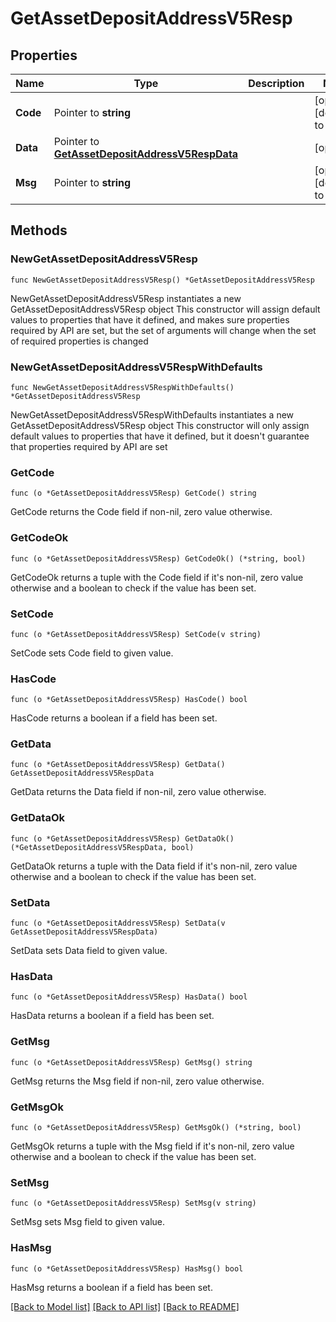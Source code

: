 # GetAssetDepositAddressV5Resp

## Properties

Name | Type | Description | Notes
------------ | ------------- | ------------- | -------------
**Code** | Pointer to **string** |  | [optional] [default to ""]
**Data** | Pointer to [**GetAssetDepositAddressV5RespData**](GetAssetDepositAddressV5RespData.md) |  | [optional] 
**Msg** | Pointer to **string** |  | [optional] [default to ""]

## Methods

### NewGetAssetDepositAddressV5Resp

`func NewGetAssetDepositAddressV5Resp() *GetAssetDepositAddressV5Resp`

NewGetAssetDepositAddressV5Resp instantiates a new GetAssetDepositAddressV5Resp object
This constructor will assign default values to properties that have it defined,
and makes sure properties required by API are set, but the set of arguments
will change when the set of required properties is changed

### NewGetAssetDepositAddressV5RespWithDefaults

`func NewGetAssetDepositAddressV5RespWithDefaults() *GetAssetDepositAddressV5Resp`

NewGetAssetDepositAddressV5RespWithDefaults instantiates a new GetAssetDepositAddressV5Resp object
This constructor will only assign default values to properties that have it defined,
but it doesn't guarantee that properties required by API are set

### GetCode

`func (o *GetAssetDepositAddressV5Resp) GetCode() string`

GetCode returns the Code field if non-nil, zero value otherwise.

### GetCodeOk

`func (o *GetAssetDepositAddressV5Resp) GetCodeOk() (*string, bool)`

GetCodeOk returns a tuple with the Code field if it's non-nil, zero value otherwise
and a boolean to check if the value has been set.

### SetCode

`func (o *GetAssetDepositAddressV5Resp) SetCode(v string)`

SetCode sets Code field to given value.

### HasCode

`func (o *GetAssetDepositAddressV5Resp) HasCode() bool`

HasCode returns a boolean if a field has been set.

### GetData

`func (o *GetAssetDepositAddressV5Resp) GetData() GetAssetDepositAddressV5RespData`

GetData returns the Data field if non-nil, zero value otherwise.

### GetDataOk

`func (o *GetAssetDepositAddressV5Resp) GetDataOk() (*GetAssetDepositAddressV5RespData, bool)`

GetDataOk returns a tuple with the Data field if it's non-nil, zero value otherwise
and a boolean to check if the value has been set.

### SetData

`func (o *GetAssetDepositAddressV5Resp) SetData(v GetAssetDepositAddressV5RespData)`

SetData sets Data field to given value.

### HasData

`func (o *GetAssetDepositAddressV5Resp) HasData() bool`

HasData returns a boolean if a field has been set.

### GetMsg

`func (o *GetAssetDepositAddressV5Resp) GetMsg() string`

GetMsg returns the Msg field if non-nil, zero value otherwise.

### GetMsgOk

`func (o *GetAssetDepositAddressV5Resp) GetMsgOk() (*string, bool)`

GetMsgOk returns a tuple with the Msg field if it's non-nil, zero value otherwise
and a boolean to check if the value has been set.

### SetMsg

`func (o *GetAssetDepositAddressV5Resp) SetMsg(v string)`

SetMsg sets Msg field to given value.

### HasMsg

`func (o *GetAssetDepositAddressV5Resp) HasMsg() bool`

HasMsg returns a boolean if a field has been set.


[[Back to Model list]](../README.md#documentation-for-models) [[Back to API list]](../README.md#documentation-for-api-endpoints) [[Back to README]](../README.md)


